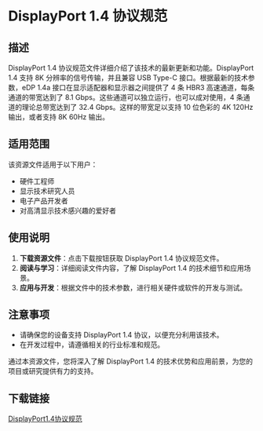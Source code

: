 # DisplayPort 1.4 协议规范

## 描述

DisplayPort 1.4 协议规范文件详细介绍了该技术的最新更新和功能。DisplayPort 1.4 支持 8K 分辨率的信号传输，并且兼容 USB Type-C 接口。根据最新的技术参数，eDP 1.4a 接口在显示适配器和显示器之间提供了 4 条 HBR3 高速通道，每条通道的带宽达到了 8.1 Gbps。这些通道可以独立运行，也可以成对使用，4 条通道的理论总带宽达到了 32.4 Gbps。这样的带宽足以支持 10 位色彩的 4K 120Hz 输出，或者支持 8K 60Hz 输出。

## 适用范围

该资源文件适用于以下用户：

- 硬件工程师
- 显示技术研究人员
- 电子产品开发者
- 对高清显示技术感兴趣的爱好者

## 使用说明

1. **下载资源文件**：点击下载按钮获取 DisplayPort 1.4 协议规范文件。
2. **阅读与学习**：详细阅读文件内容，了解 DisplayPort 1.4 的技术细节和应用场景。
3. **应用与开发**：根据文件中的技术参数，进行相关硬件或软件的开发与测试。

## 注意事项

- 请确保您的设备支持 DisplayPort 1.4 协议，以便充分利用该技术。
- 在开发过程中，请遵循相关的行业标准和规范。

通过本资源文件，您将深入了解 DisplayPort 1.4 的技术优势和应用前景，为您的项目或研究提供有力的支持。

## 下载链接

[DisplayPort1.4协议规范](https://pan.quark.cn/s/76f35ea193d2)